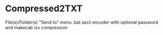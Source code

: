 # Compressed2TXT
File(s)/Folder(s) "Send to" menu .bat ascii encoder with optional password and makecab lzx compression
